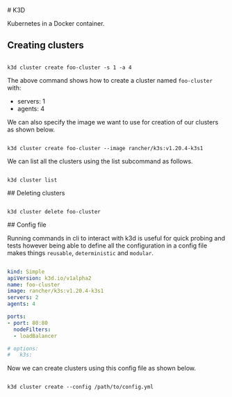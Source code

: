 # K3D

Kubernetes in a Docker container.

## Creating clusters

```shell

k3d cluster create foo-cluster -s 1 -a 4
```

The above command shows how to create a cluster named `foo-cluster` with:
* servers: 1
* agents: 4

We can also specify the image we want to use for creation of our clusters as shown below.

```shell

k3d cluster create foo-cluster --image rancher/k3s:v1.20.4-k3s1
```

We can list all the clusters using the list subcommand as follows.

```shell

k3d cluster list
```


## Deleting clusters

```shell

k3d cluster delete foo-cluster
```


## Config file

Running commands in cli to interact with k3d is useful for quick probing and tests however being able to define all the configuration in a config file makes things `reusable`, `deterministic` and `modular`.

```yaml

kind: Simple
apiVersion: k3d.io/v1alpha2
name: foo-cluster
image: rancher/k3s:v1.20.4-k3s1
servers: 2
agents: 4

ports:
- port: 80:80
  nodeFilters:
  - loadBalancer

# options:
#   k3s:
```

Now we can create clusters using this config file as shown below.

```shell

k3d cluster create --config /path/to/config.yml
```
